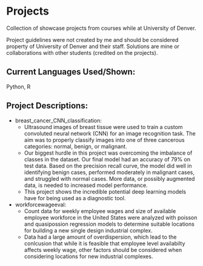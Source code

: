 # Projects
Collection of showcase projects from courses while at University of Denver.

Project guidelines were not created by me and should be considered property of University of Denver and their staff. Solutions are mine or collaborations with other students (credited on the projects).

## Current Languages Used/Shown:
Python, R

## Project Descriptions:
- breast_cancer_CNN_classification:
  - Ultrasound images of breast tissue were used to train a custom convoluted neural network (CNN) for an image recognition task. The aim was to properly classify images into one of three cancerous categories: normal, benign, or malignant.
  - Our biggest hurdle in this project was overcoming the imbalance of classes in the dataset. Our final model had an accuracy of 79% on test data. Based on the precision recall curve, the model did well in identifying benign cases, performed moderately in malignant cases, and struggled with normal cases. More data, or possibly augmented data, is needed to increased model performance.
  - This project shows the incredible potential deep learning models have for being used as a diagnostic tool.
- workforcewageeval:
  - Count data for weekly employee wages and size of available employee workforce in the United States were analyzed with poisson and quasipossion regression models to determine suitable locations for building a new single design industrial complex.
  - Data had a large amount of overdispersion, which lead to the conlcusion that while it is feasible that employee level availabilty affects weekly wage, other factors should be considered when considering locations for new industrial complexes.
